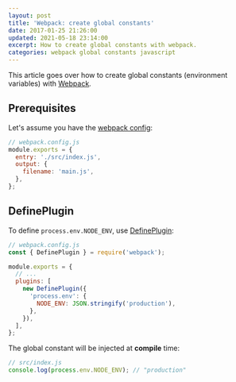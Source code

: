 ```yaml
---
layout: post
title: 'Webpack: create global constants'
date: 2017-01-25 21:26:00
updated: 2021-05-18 23:14:00
excerpt: How to create global constants with webpack.
categories: webpack global constants javascript
---
```


This article goes over how to create global constants (environment variables) with [Webpack](https://webpack.js.org/).

## Prerequisites

Let's assume you have the [webpack config](https://webpack.js.org/configuration/):

```js
// webpack.config.js
module.exports = {
  entry: './src/index.js',
  output: {
    filename: 'main.js',
  },
};
```

## DefinePlugin

To define `process.env.NODE_ENV`, use [DefinePlugin](https://webpack.js.org/plugins/define-plugin/):

```js
// webpack.config.js
const { DefinePlugin } = require('webpack');

module.exports = {
  // ...
  plugins: [
    new DefinePlugin({
      'process.env': {
        NODE_ENV: JSON.stringify('production'),
      },
    }),
  ],
};
```

The global constant will be injected at **compile** time:

```js
// src/index.js
console.log(process.env.NODE_ENV); // "production"
```

